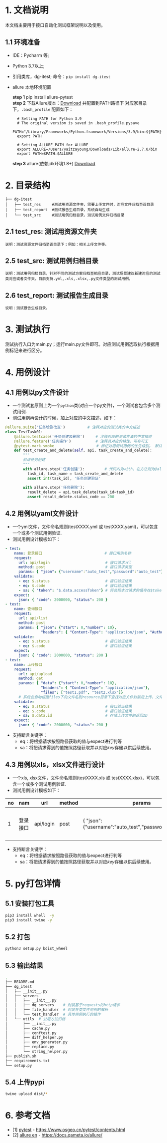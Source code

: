 # 1. 文档说明

本文档主要用于接口自动化测试框架说明以及使用。

## 1.1 环境准备

* IDE：Pycharm 等;
* Python 3.7以上;
* 引用类库，dg-itest; 命令：`pip install dg-itest`
* allure 本地环境配置  

    **step 1** pip install allure-pytest  
    **step 2** 下载Allure版本：[Download](https://github.com/allure-framework/allure2/releases) 并配置到PATH路径下
        对应家目录下，`.bash_profile` 配置如下：  
    
        # Setting PATH for Python 3.9
        # The original version is saved in .bash_profile.pysave
        PATH="/Library/Frameworks/Python.framework/Versions/3.9/bin:${PATH}"
        export PATH
        
        # Setting ALLURE PATH for ALLURE
        export ALLURE=/Users/yaitzayoung/Downloads/Lib/allure-2.7.0/bin
        export PATH=$PATH:$ALLURE
    **step 3** allure(依赖jdk环境1.8+) [Download](https://www.oracle.com/java/technologies/javase-jdk16-downloads.html)

# 2. 目录结构

    ├── dg-itest
    │   ├── test_res     #测试用资源文件夹，需要上传文件时，对应文件归档至该目录
    │   ├── test_report  #测试报告生成目录，系统自动生成
    │   └── test_src     #测试用例归档目录，测试用例文件归档目录


## 2.1 test_res: 测试用资源文件夹  

    说明：测试资源文件归档至该目录下；例如：相关上传文件等。

## 2.5 test_src: 测试用例归档目录 

    说明：测试用例归档目录，针对不同的测试方案归档至相应目录，测试场景建议新建对应的测试类对应或者文件夹。目前支持.yml,.xls,.xlsx,.py文件类型的测试用例。

## 2.6 test_report: 测试报告生成目录

    说明：测试报告生成目录。

# 3. 测试执行

测试执行入口为main.py；运行main.py文件即可。对应测试用例选取执行根据用例标记来进行区分。

# 4. 用例设计
## 4.1 用例以py文件设计
* 一个测试套原则上为一个`python`类(对应一个py文件)，一个测试套包含多个测试用例.
* 测试用例再设计的时候，加上对应的中文描述，如下：
```python
@allure.suite('任务增删改查')          # 注释对应的测试类的中文描述
class TestTask01:
    @allure.testcase('任务创建及删除')     # 注释对应的测试方法的中文描述
    @allure.feature('任务操作')           # 注释其对应的特性，可有可无
    @pytest.mark.smoke                   # 标记对用测试用例的优先级别。 默认级别：Blocker(该用例执行失败，会造成中断缺陷), Critical(该用例执行失败，会造成临界缺陷，即功能点缺失), Normal(该用例执行失败，会造成普通缺陷), Minor(该用例执行失败，会造成次要缺陷), Trivial(该用例执行失败，会造成轻微缺陷)
    def test_create_and_delete(self, api, task_create_and_delete):
        """
        验证任务创建
        """
        with allure.step('任务创建'):         # 代码内为with，在方法则为@allure.step('任务创建')
          task_id, task_name = task_create_and_delete
          assert int(task_id), '任务创建验证'
        
        with allure.step('任务删除'):
          result_delete = api.task_delete(task_id=task_id)
          assert result_delete.status_code == 200
```

## 4.2 用例以yaml文件设计  
* 一个yml文件，文件命名规则(testXXXX.yml 或 testXXXX.yaml)，可以包含一个或多个测试用例验证.
* 测试用例设计模板如下：
```yaml
- test:
    name: 登录接口                            # 接口用例名称
    request:
      url: api/login                         # 接口请求url
      method: post                           # 接口请求类型        
      params: { "json": {"username":"auto_test","password":"auto_test"}}   #接口请求入参
    validate:
      - eq: $.status                         # 接口验证结果
      - eq: $.code                           # 接口验证结果
      - sa: { "token": "$.data.accessToken"} # 将会把本次请求的值存在$token$中，后续需要直接在params中传人$token$,会自动替换
    expect:
      json: { "code": 2000000, "status": 200 }
- test:
    name: 查询接口
    request:
      url: api/list
      method: post
      params: { "json": {"start": 0,"number": 10}, 
                "headers": { "Content-Type": "application/json", "Authorization": "Bearer $token$"}}
    validate:
      - eq: $.status                         # 接口验证结果
      - eq: $.code                           # 接口验证结果
    expect:
      json: { "code": 2000000, "status": 200 }
- test:
    name: 上传接口
    request:
      url: api/upload
      method: get
      params: { "data": {"start": 0,"number": 10}, 
                "headers": { "Content-Type": "application/json"}, 
                "files": ["test1.pdf", "test2.xlsx"]}   
      # 系统会自动根据files下的文件名到resource目录下查找对应文件封装后上传，文件不要重名
    validate:
      - eq: $.status                         # 接口验证结果
      - eq: $.code                           # 接口验证结果
      - sa: $.data.id                        # 存储上传文件的返回ID
    expect:
      json: { "code": 2000000, "status": 200 }
```
* 支持断言关键字：
  - eq：将根据请求按照路径获取的值与expect进行判等
  - sa：将把请求得到的值按照路径获取并以对应$key$存储以供后续使用。


## 4.3 用例以xls，xlsx文件进行设计
* 一个xls, xlsx文件，文件命名规则(testXXXX.xls 或 testXXXX.xlsx)，可以包含一个或多个测试用例验证.
* 测试用例设计模板如下：

 
| no  | nam  | url       | method | params                                                     | validate           | validate         | validate                                | expect                                         | status |
|-----|------|-----------|--------|------------------------------------------------------------|--------------------|------------------|-----------------------------------------|------------------------------------------------|--------|
| 1   | 登录接口 | api/login | post   | { "json": {"username":"auto_test","password":"auto_test"}} | {"eq": "$.status"} | {"eq": "$.code"} | {"sa": {"token": "$.data.accessToken"}} | { "json": { "code": 2000000, "status": 200 } } | 1      |

* 支持断言关键字：
  - eq：将根据请求按照路径获取的值与expect进行判等
  - sa：将把请求得到的值按照路径获取并以对应$key$存储以供后续使用。


# 5. py打包详情

## 5.1 安装打包工具
```bash
pip3 install whell  -y
pip3 install twine -y
```

## 5.2 打包
```bash 
python3 setup.py bdist_wheel
```
## 5.3 输出结果
```bash
.
├── README.md
├── dg_itest
│   ├── __init__.py
│   ├── servers
│   │   ├── __init__.py
│   │   ├── dg_servers    # 封装基于requests的http请求
│   │   ├── file_handler  # 封装各类文件用例的解析
│   │   └── test_handler  # 具体用例执行的操作
│   └── utils  # 公用方法归档
│       ├── __init__.py
│       ├── cache.py
│       ├── conftest.py
│       ├── diff_helper.py
│       ├── env_generater.py
│       ├── replace.py
│       └── string_helper.py
├── publish.sh
├── requirements.txt
└── setup.py
```

## 5.4 上传pypi
```bash
twine upload dist/*
```


# 6. 参考文档
- [1] [pytest](https://www.osgeo.cn/pytest/contents.html) - https://www.osgeo.cn/pytest/contents.html
- [2] [allure en](https://docs.qameta.io/allure/) - https://docs.qameta.io/allure/
